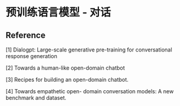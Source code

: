 # 预训练语言模型 - 对话





## Reference

[1] Dialogpt: Large-scale generative pre-training for conversational response generation

[2] Towards a human-like open-domain chatbot

[3] Recipes for building an open-domain chatbot.

[4] Towards empathetic open- domain conversation models: A new benchmark and dataset. 

